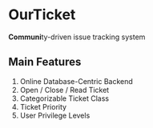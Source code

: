 # OurTicket
**Communi**ty-driven issue tracking system

## Main Features

1. Online Database-Centric Backend
2. Open / Close / Read Ticket
3. Categorizable Ticket Class
4. Ticket Priority
5. User Privilege Levels
